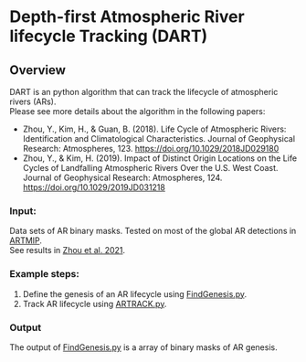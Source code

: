 # Depth-first Atmospheric River lifecycle Tracking (DART)

## Overview <br>
DART is an python algorithm that can track the lifecycle of atmospheric rivers (ARs). <br>
Please see more details about the algorithm in the following papers:

- Zhou, Y., Kim, H., & Guan, B. (2018). Life Cycle of Atmospheric Rivers: Identification and Climatological Characteristics. Journal of Geophysical Research: Atmospheres, 123. https://doi.org/10.1029/2018JD029180 <br>
- Zhou, Y., & Kim, H. (2019). Impact of Distinct Origin Locations on the Life Cycles of Landfalling Atmospheric Rivers Over the U.S. West Coast. Journal of Geophysical Research: Atmospheres, 124. https://doi.org/10.1029/2019JD031218 <br>

### Input: <br>
Data sets of AR binary masks. Tested on most of the global AR detections in [ARTMIP](https://www.cgd.ucar.edu/projects/artmip/algorithms).  
See results in [Zhou et al. 2021](https://agupubs.onlinelibrary.wiley.com/doi/full/10.1029/2020JD033711).

### Example steps:
1. Define the genesis of an AR lifecycle using [FindGenesis.py](https://github.com/LBL-EESA/DART/blob/main/FindGenesis.py). <br> 
2. Track AR lifecycle using [ARTRACK.py](https://github.com/LBL-EESA/DART/blob/main/ARTRACK.py). <br>

### Output
The output of [FindGenesis.py](https://github.com/LBL-EESA/DART/blob/main/FindGenesis.py) is a array of binary masks of AR genesis.  
